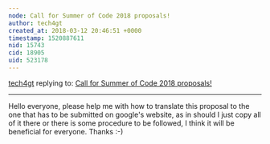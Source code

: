 ```yaml
---
node: Call for Summer of Code 2018 proposals!
author: tech4gt
created_at: 2018-03-12 20:46:51 +0000
timestamp: 1520887611
nid: 15743
cid: 18905
uid: 523178
---
```




[tech4gt](../profile/tech4gt) replying to: [Call for Summer of Code 2018 proposals!](../notes/warren/02-15-2018/call-for-summer-of-code-2018-proposals)

----
Hello everyone, please help me with how to translate this proposal to the one that has to be submitted on google's website, as in should I just copy all of it there or there is some procedure to be followed, I think it will be beneficial for everyone.
Thanks :-)